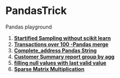 # PandasTrick
Pandas playground

1. **[Startified Sampling without scikit learn](./Startified_sampling.py)** 
2. **[Transactions over 100 -Pandas merge](./Transactions_over_100_dollor.py)**
3. **[Complete_address Pandas String](./complete_address.py)**
4. **[Customer Summary report group by agg](./customer_analysis.py)**
5. **[filling null values with last valid value](./filling_null_values.py)**
6. **[Sparse Matrix Multiplication](./Sparse_matrix_multiplication.py)**
